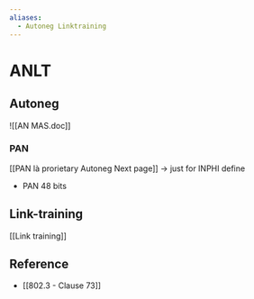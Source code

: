 ```yaml
---
aliases:
  - Autoneg Linktraining
---
```

# ANLT

## Autoneg
![[AN MAS.doc]]

### PAN
[[PAN là prorietary Autoneg Next page]] -> just for INPHI define
- PAN 48 bits

## Link-training

[[Link training]]

## Reference
- [[802.3 - Clause 73]]